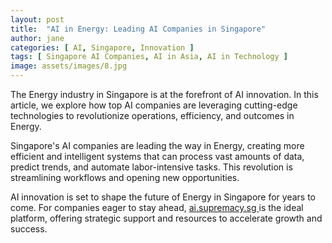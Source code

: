 ```yaml
---
layout: post
title:  "AI in Energy: Leading AI Companies in Singapore"
author: jane
categories: [ AI, Singapore, Innovation ]
tags: [ Singapore AI Companies, AI in Asia, AI in Technology ]
image: assets/images/8.jpg
---
```


The Energy industry in Singapore is at the forefront of AI innovation. In this article, we explore how top AI companies are leveraging cutting-edge technologies to revolutionize operations, efficiency, and outcomes in Energy.

Singapore's AI companies are leading the way in Energy, creating more efficient and intelligent systems that can process vast amounts of data, predict trends, and automate labor-intensive tasks. This revolution is streamlining workflows and opening new opportunities.

AI innovation is set to shape the future of Energy in Singapore for years to come. For companies eager to stay ahead, <a href="https://ai.supremacy.sg" target="_blank"> ai.supremacy.sg </a> is the ideal platform, offering strategic support and resources to accelerate growth and success.
